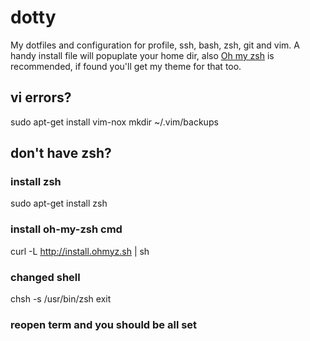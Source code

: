 dotty
=====

My dotfiles and configuration for profile, ssh, bash, zsh, git and vim. A handy install file will popuplate your home dir, also [Oh my zsh](http://ohmyz.sh/) is recommended, if found you'll get my theme for that too.

## vi errors?
sudo apt-get install vim-nox
mkdir ~/.vim/backups

## don't have zsh?

### install zsh
sudo apt-get install zsh

### install oh-my-zsh cmd
curl -L http://install.ohmyz.sh | sh

### changed shell
chsh -s /usr/bin/zsh
exit

### reopen term and you should be all set
